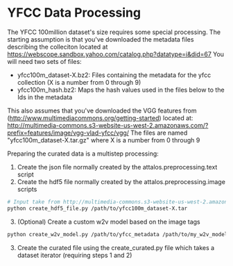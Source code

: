 # YFCC Data Processing

The YFCC 100million dataset's size requires some special processing. The starting assumption is that you've downloaded the metadata files describing the colleciton located at https://webscope.sandbox.yahoo.com/catalog.php?datatype=i&did=67
You will need two sets of files:
*  yfcc100m_dataset-X.bz2: Files containing the metadata for the yfcc collection (X is a number from 0 through 9)
*  yfcc100m_hash.bz2: Maps the hash values used in the files below to the Ids in the metadata

This also assumes that you've downloaded the VGG features from (http://www.multimediacommons.org/getting-started) located at: http://multimedia-commons.s3-website-us-west-2.amazonaws.com/?prefix=features/image/vgg-vlad-yfcc/vgg/
The files are named "yfcc100m_dataset-X.tar.gz" where X is a number from 0 through 9


Preparing the curated data is a multistep processing:
1. Create the json file normally created by the attalos.preprocessing.text script
2. Create the hdf5 file normally created by the attalos.preprocessing.image scripts
```bash
# Input take from http://multimedia-commons.s3-website-us-west-2.amazonaws.com/?prefix=features/image/vgg-vlad-yfcc/vgg/
python create_hdf5_file.py /path/to/yfcc100m_dataset-X.tar
```
3. (Optional) Create a custom w2v model based on the image tags
```bash
python create_w2v_model.py /path/to/yfcc_metadata /path/to/my_w2v_model.gz
```
3. Create the curated file using the create_curated.py file which takes a dataset iterator (requiring steps 1 and 2)
